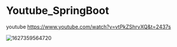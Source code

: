# Youtube_SpringBoot

youtube https://www.youtube.com/watch?v=vtPkZShrvXQ&t=2437s

![1627359564720](https://user-images.githubusercontent.com/49940343/127094736-0b945751-6b2a-493f-ac3e-734a60b17e03.jpg)
